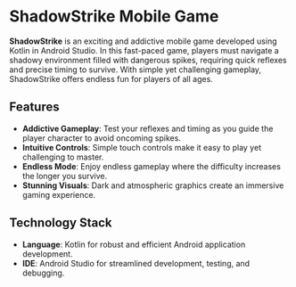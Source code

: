 # ShadowStrike Mobile Game

**ShadowStrike** is an exciting and addictive mobile game developed using Kotlin in Android Studio. In this fast-paced game, players must navigate a shadowy environment filled with dangerous spikes, requiring quick reflexes and precise timing to survive. With simple yet challenging gameplay, ShadowStrike offers endless fun for players of all ages.

## Features

- **Addictive Gameplay**: Test your reflexes and timing as you guide the player character to avoid oncoming spikes.
- **Intuitive Controls**: Simple touch controls make it easy to play yet challenging to master.
- **Endless Mode**: Enjoy endless gameplay where the difficulty increases the longer you survive.
- **Stunning Visuals**: Dark and atmospheric graphics create an immersive gaming experience.


## Technology Stack

- **Language**: Kotlin for robust and efficient Android application development.
- **IDE**: Android Studio for streamlined development, testing, and debugging.

